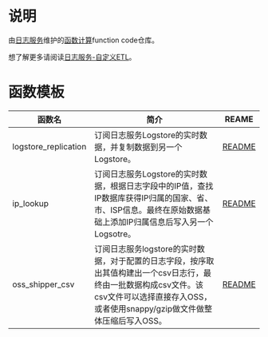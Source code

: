 # 说明 

由[日志服务](https://www.aliyun.com/product/sls)维护的[函数计算](https://www.aliyun.com/product/fc)function code仓库。

想了解更多请阅读[日志服务-自定义ETL](https://help.aliyun.com/document_detail/60291.html)。

# 函数模板

| 函数名 | 简介 | REAME |
|-------|-----|-------|
| logstore_replication | 订阅日志服务Logstore的实时数据，并复制数据到另一个Logstore。 | [README](logstore_replication/README.md) |
| ip_lookup | 订阅日志服务Logstore的实时数据，根据日志字段中的IP值，查找IP数据库获得IP归属的国家、省、市、ISP信息。最终在原始数据基础上添加IP归属信息后写入另一个Logsotre。 | [README](ip_lookup/README.md)|
| oss_shipper_csv | 订阅日志服务logstore的实时数据，对于配置的日志字段，按序取出其值构建出一个csv日志行，最终由一批数据构成csv文件。该csv文件可以选择直接存入OSS，或者使用snappy/gzip做文件做整体压缩后写入OSS。 | [README](oss_shipper_csv/README.md) |